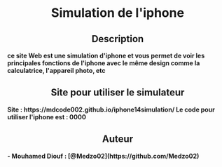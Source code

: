 <p align="center">
    <h1 align="center">Simulation de l'iphone</h1>
</p>
<p align="center">
       <h2 align="center">Description</h2>
    <b>
        ce site Web est une simulation d'iphone et vous permet de voir les principales fonctions de l'iphone avec le même design comme la calculatrice, l'appareil photo, etc
  </b>  
</p>
<p align="center">
       <h2 align="center">Site pour utiliser le simulateur</h2>
    <b>
      Site : https://mdcode002.github.io/iphone14simulation/
    Le code pour utiliser l'iphone est : 0000
  </b>  
</p>
<p align="center">
       <h2 align="center">Auteur</h2>
    <b>
     - Mouhamed Diouf : [@Medzo02](https://github.com/Medzo02)
  </b>  
</p>
